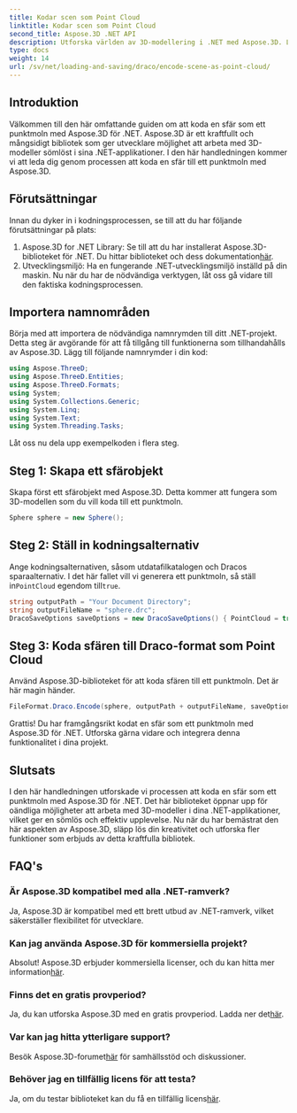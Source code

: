 ```yaml
---
title: Kodar scen som Point Cloud
linktitle: Kodar scen som Point Cloud
second_title: Aspose.3D .NET API
description: Utforska världen av 3D-modellering i .NET med Aspose.3D. Lär dig att koda sfärer till punktmoln utan ansträngning. Släpp loss din kreativitet nu!
type: docs
weight: 14
url: /sv/net/loading-and-saving/draco/encode-scene-as-point-cloud/
---
```

## Introduktion
Välkommen till den här omfattande guiden om att koda en sfär som ett punktmoln med Aspose.3D för .NET. Aspose.3D är ett kraftfullt och mångsidigt bibliotek som ger utvecklare möjlighet att arbeta med 3D-modeller sömlöst i sina .NET-applikationer. I den här handledningen kommer vi att leda dig genom processen att koda en sfär till ett punktmoln med Aspose.3D.
## Förutsättningar
Innan du dyker in i kodningsprocessen, se till att du har följande förutsättningar på plats:
1. Aspose.3D for .NET Library: Se till att du har installerat Aspose.3D-biblioteket för .NET. Du hittar biblioteket och dess dokumentation[här](https://reference.aspose.com/3d/net/).
2. Utvecklingsmiljö: Ha en fungerande .NET-utvecklingsmiljö inställd på din maskin.
Nu när du har de nödvändiga verktygen, låt oss gå vidare till den faktiska kodningsprocessen.
## Importera namnområden
Börja med att importera de nödvändiga namnrymden till ditt .NET-projekt. Detta steg är avgörande för att få tillgång till funktionerna som tillhandahålls av Aspose.3D. Lägg till följande namnrymder i din kod:
```csharp
using Aspose.ThreeD;
using Aspose.ThreeD.Entities;
using Aspose.ThreeD.Formats;
using System;
using System.Collections.Generic;
using System.Linq;
using System.Text;
using System.Threading.Tasks;
```
Låt oss nu dela upp exempelkoden i flera steg.
## Steg 1: Skapa ett sfärobjekt
Skapa först ett sfärobjekt med Aspose.3D. Detta kommer att fungera som 3D-modellen som du vill koda till ett punktmoln.
```csharp
Sphere sphere = new Sphere();
```
## Steg 2: Ställ in kodningsalternativ
 Ange kodningsalternativen, såsom utdatafilkatalogen och Dracos sparaalternativ. I det här fallet vill vi generera ett punktmoln, så ställ in`PointCloud` egendom till`true`.
```csharp
string outputPath = "Your Document Directory";
string outputFileName = "sphere.drc";
DracoSaveOptions saveOptions = new DracoSaveOptions() { PointCloud = true };
```
## Steg 3: Koda sfären till Draco-format som Point Cloud
Använd Aspose.3D-biblioteket för att koda sfären till ett punktmoln. Det är här magin händer.
```csharp
FileFormat.Draco.Encode(sphere, outputPath + outputFileName, saveOptions);
```
Grattis! Du har framgångsrikt kodat en sfär som ett punktmoln med Aspose.3D för .NET.
Utforska gärna vidare och integrera denna funktionalitet i dina projekt.
## Slutsats
I den här handledningen utforskade vi processen att koda en sfär som ett punktmoln med Aspose.3D för .NET. Det här biblioteket öppnar upp för oändliga möjligheter att arbeta med 3D-modeller i dina .NET-applikationer, vilket ger en sömlös och effektiv upplevelse.
Nu när du har bemästrat den här aspekten av Aspose.3D, släpp lös din kreativitet och utforska fler funktioner som erbjuds av detta kraftfulla bibliotek.
## FAQ's
### Är Aspose.3D kompatibel med alla .NET-ramverk?
Ja, Aspose.3D är kompatibel med ett brett utbud av .NET-ramverk, vilket säkerställer flexibilitet för utvecklare.
### Kan jag använda Aspose.3D för kommersiella projekt?
 Absolut! Aspose.3D erbjuder kommersiella licenser, och du kan hitta mer information[här](https://purchase.aspose.com/buy).
### Finns det en gratis provperiod?
Ja, du kan utforska Aspose.3D med en gratis provperiod. Ladda ner det[här](https://releases.aspose.com/).
### Var kan jag hitta ytterligare support?
 Besök Aspose.3D-forumet[här](https://forum.aspose.com/c/3d/18) för samhällsstöd och diskussioner.
### Behöver jag en tillfällig licens för att testa?
 Ja, om du testar biblioteket kan du få en tillfällig licens[här](https://purchase.aspose.com/temporary-license/).